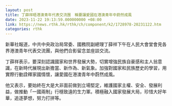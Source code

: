 ```yaml
---
layout: post
title: 丁薛祥晤港澳青年代表交流團　稱要讓愛國在港澳青年中蔚然成風
date: 2023-11-22 19:13:59.000000000 +08:00
link: https://news.rthk.hk/rthk/ch/component/k2/1728978-20231122.htm
categories: rthk
---
```


新華社報道，中共中央政治局常委、國務院副總理丁薛祥下午在人民大會堂會見各界港澳青年代表交流團，與他們合影留念並座談交流。

丁薛祥表示，要深刻認識國家和世界發展大勢，切實增強民族自豪感和主人翁意識，在新時代展現出新擔當、新作為、新氣象。加強對國家和民族歷史的學習，用實際行動詮釋家國情懷，讓愛國在港澳青年中蔚然成風。

他又表示，要始終在大是大非面前做到立場堅定，維護國家主權、安全、發展利益，做推動「一國兩制」行穩致遠的生力軍。積極融入國家發展大局，珍惜大好年華，追逐夢想，努力打拼等。
